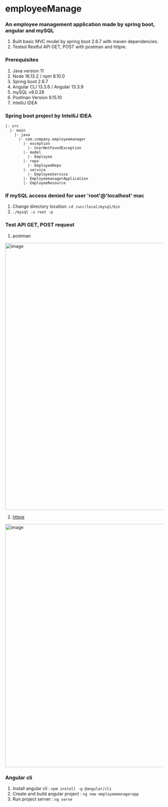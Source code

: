 # employeeManage

### An employee management application made by spring boot, angular and mySQL

1. Built basic MVC model by spring boot 2.6.7 with maven dependencies.
2. Tested Restful API GET, POST with postman and httpie.


### Prerequisites

1. Java version 11
2. Node 16.13.2 / npm 8.10.0
3. Spring boot 2.6.7
4. Angular CLI 13.3.6 / Angular 13.3.9
5. mySQL v8.0.28
6. Postman Version 9.15.10
7. IntelliJ IDEA

### Spring boot project by IntelliJ IDEA

```
|- src
  |- main
    |- java
      |- com.company.employeemanager
        |- exception
          |- UserNotFoundException
        |- model
          |- Employee
        |- repo
          |- EmployeeRepo
        |- service
          |- EmployeeService
        |- EmployeemanagerApplication
        |- EmployeeResource
```

### If mySQL access denied for user 'root'@'localhost' mac
1. Change directory location: ```cd /usr/local/mysql/bin```
2. ```./mysql -u root -p```

### Test API GET, POST request
1. postman

<img width="853" alt="image" src="https://user-images.githubusercontent.com/39740066/170165628-15571f87-aab1-4216-8d2b-a5f2b9908980.png">

2. [httpie](https://httpie.io/cli)

<img width="777" alt="image" src="https://user-images.githubusercontent.com/39740066/170165702-34d1ee73-9aef-45ca-9cb5-057acafabfec.png">


### Angular cli
1. Install angular cli : ```npm install -g @angular/cli```
2. Create and build angular project : ```ng new employeemanagerapp```
3. Run project server : ```ng serve``` 
